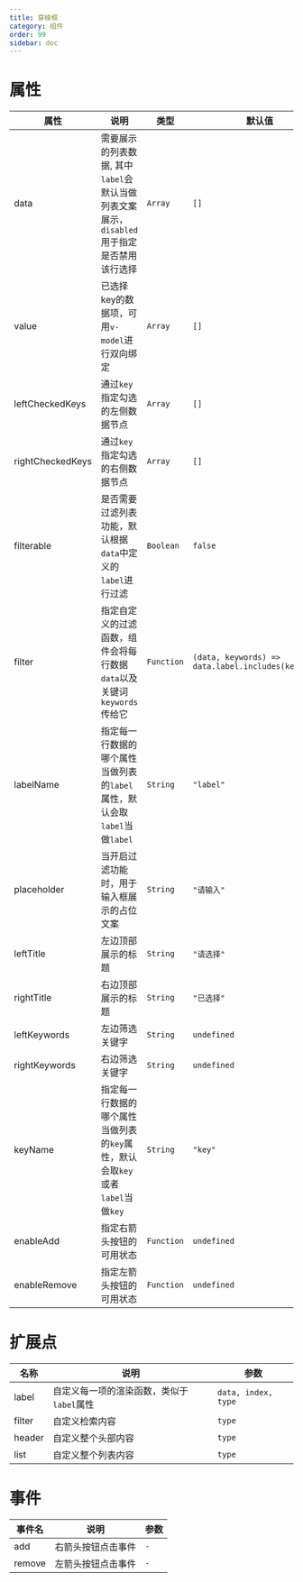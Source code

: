```yaml
---
title: 穿梭框
category: 组件
order: 99 
sidebar: doc
---
```


# 属性

| 属性 | 说明 | 类型 | 默认值 |
| --- | --- | --- | --- |
| data | 需要展示的列表数据, 其中`label`会默认当做列表文案展示，`disabled`用于指定是否禁用该行选择 | `Array` | `[]` |
| value | 已选择key的数据项，可用`v-model`进行双向绑定 | `Array` | `[]` |
| leftCheckedKeys | 通过`key`指定勾选的左侧数据节点 | `Array` | `[]` |
| rightCheckedKeys | 通过`key`指定勾选的右侧数据节点 | `Array` | `[]` |
| filterable | 是否需要过滤列表功能，默认根据`data`中定义的`label`进行过滤 | `Boolean` | `false` |
| filter | 指定自定义的过滤函数，组件会将每行数据`data`以及关键词`keywords`传给它 | `Function` | `(data, keywords) => data.label.includes(keywords)` |
| labelName | 指定每一行数据的哪个属性当做列表的`label`属性，默认会取`label`当做`label` | `String` | `"label"` |
| placeholder | 当开启过滤功能时，用于输入框展示的占位文案 | `String` | `"请输入"` |
| leftTitle | 左边顶部展示的标题 | `String` | `"请选择"` |
| rightTitle | 右边顶部展示的标题 | `String` | `"已选择"` |
| leftKeywords | 左边筛选关键字 | `String` | `undefined` |
| rightKeywords | 右边筛选关键字 | `String` | `undefined` |
| keyName | 指定每一行数据的哪个属性当做列表的`key`属性，默认会取`key`或者`label`当做`key` | `String` | `"key"` |
| enableAdd | 指定右箭头按钮的可用状态 | `Function` | `undefined` |
| enableRemove | 指定左箭头按钮的可用状态 | `Function` | `undefined` |

# 扩展点

| 名称 | 说明 | 参数 |
| --- | --- | --- |
| label | 自定义每一项的渲染函数，类似于`label`属性 | `data, index, type` |
| filter | 自定义检索内容 | `type` | 
| header | 自定义整个头部内容 | `type` |
| list | 自定义整个列表内容 | `type` |

# 事件

| 事件名 | 说明 | 参数 |
| --- | --- | --- |
| add | 右箭头按钮点击事件 | `-` |
| remove | 左箭头按钮点击事件 | `-` |
